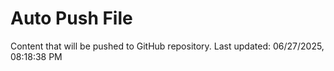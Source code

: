 # Auto Push File

Content that will be pushed to GitHub repository.
Last updated: 06/27/2025, 08:18:38 PM